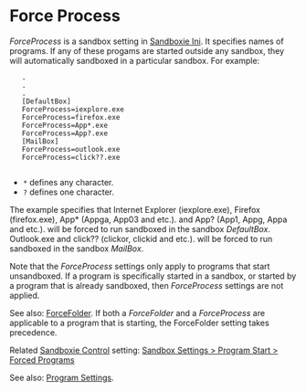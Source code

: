 # Force Process

_ForceProcess_ is a sandbox setting in [Sandboxie Ini](SandboxieIni.md). It specifies names of programs. If any of these progams are started outside any sandbox, they will automatically sandboxed in a particular sandbox. For example:

```
   .
   .
   .
   [DefaultBox]
   ForceProcess=iexplore.exe
   ForceProcess=firefox.exe
   ForceProcess=App*.exe
   ForceProcess=App?.exe
   [MailBox]
   ForceProcess=outlook.exe
   ForceProcess=click??.exe
   
```

- `*` defines any character.
- `?` defines one character.

The example specifies that Internet Explorer (iexplore.exe), Firefox (firefox.exe), App* (Appga, App03 and etc.). and App? (App1, Appg, Appa and etc.). will be forced to run sandboxed in the sandbox _DefaultBox_. Outlook.exe and click?? (clickor, clickid and etc.). will be forced to run sandboxed in the sandbox _MailBox_.

Note that the _ForceProcess_ settings only apply to programs that start unsandboxed. If a program is specifically started in a sandbox, or started by a program that is already sandboxed, then _ForceProcess_ settings are not applied.

See also: [ForceFolder](ForceFolder.md). If both a _ForceFolder_ and a _ForceProcess_ are applicable to a program that is starting, the ForceFolder setting takes precedence.

Related [Sandboxie Control](SandboxieControl.md) setting: [Sandbox Settings > Program Start > Forced Programs](ProgramStartSettings.md#forced-programs)

See also: [Program Settings](ProgramSettings.md#page-1).
